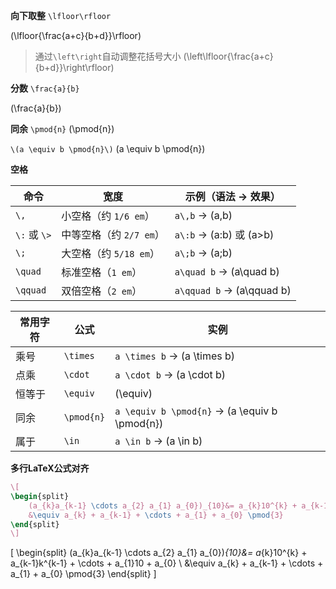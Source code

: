 
**向下取整**
`\lfloor\rfloor`

\(\lfloor{\frac{a+c}{b+d}}\rfloor\)

> 通过`\left\right`自动调整花括号大小
> \(\left\lfloor{\frac{a+c}{b+d}}\right\rfloor\)

**分数**
`\frac{a}{b}`

\(\frac{a}{b}\)


**同余**
`\pmod{n}`
\(\pmod{n}\)

`\(a \equiv b \pmod{n}\)`
\(a \equiv b \pmod{n}\)

**空格**

| 命令         | 宽度               | 示例（语法 → 效果）                     |
|--------------|--------------------|----------------------------------------|
| `\,`         | 小空格（约 `1/6 em`） | `a\,b` → \(a\,b\)                     |
| `\:` 或 `\>` | 中等空格（约 `2/7 em`） | `a\:b` → \(a\:b\) 或 \(a\>b\)          |
| `\;`         | 大空格（约 `5/18 em`） | `a\;b` → \(a\;b\)                     |
| `\quad`      | 标准空格（`1 em`） | `a\quad b` → \(a\quad b\)             |
| `\qquad`     | 双倍空格（`2 em`） | `a\qquad b` → \(a\qquad b\)           |


| 常用字符| 公式 | 实例 |
| ------ | ---- | -------- |
| 乘号 | `\times` | `a \times b` -> \(a \times b\) |
| 点乘 | `\cdot` | `a \cdot b` -> \(a \cdot b\) |
| 恒等于 | `\equiv` |  \(\equiv\) |
| 同余 | `\pmod{n}` | `a \equiv b \pmod{n}` ->  \(a \equiv b \pmod{n}\) |
| 属于 | `\in` | `a \in b` -> \(a \in b\)|

**多行LaTeX公式对齐**

```LaTeX
\[
\begin{split}
    (a_{k}a_{k-1} \cdots a_{2} a_{1} a_{0})_{10}&= a_{k}10^{k} + a_{k-1}k^{k-1} + \cdots + a_{1}10 + a_{0} \\
    &\equiv a_{k} + a_{k-1} + \cdots + a_{1} + a_{0} \pmod{3}
\end{split}
\]
```
\[
\begin{split}
    (a_{k}a_{k-1} \cdots a_{2} a_{1} a_{0})_{10}&= a_{k}10^{k} + a_{k-1}k^{k-1} + \cdots + a_{1}10 + a_{0} \\
    &\equiv a_{k} + a_{k-1} + \cdots + a_{1} + a_{0} \pmod{3}
\end{split}
\]